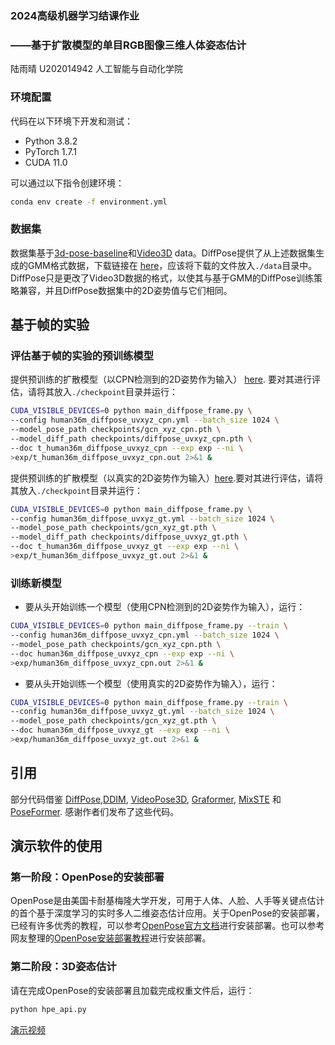 ### 2024高级机器学习结课作业
### ——基于扩散模型的单目RGB图像三维人体姿态估计
陆雨晴 U202014942 人工智能与自动化学院



### 环境配置

代码在以下环境下开发和测试：

-   Python 3.8.2
-   PyTorch 1.7.1
-   CUDA 11.0

可以通过以下指令创建环境：

```bash
conda env create -f environment.yml
```

### 数据集

数据集基于[3d-pose-baseline](https://github.com/una-dinosauria/3d-pose-baseline)和[Video3D](https://github.com/facebookresearch/VideoPose3D) data。DiffPose提供了从上述数据集生成的GMM格式数据，下载链接在 [here](https://www.dropbox.com/sh/54lwxf9zq4lfzss/AABmpOzg31PrhxzcxmFQt3cYa?dl=0)，应该将下载的文件放入`./data`目录中。 DiffPose只是更改了Video3D数据的格式，以使其与基于GMM的DiffPose训练策略兼容，并且DiffPose数据集中的2D姿势值与它们相同。

## 基于帧的实验
### 评估基于帧的实验的预训练模型

提供预训练的扩散模型（以CPN检测到的2D姿势作为输入） [here](https://www.dropbox.com/sh/jhwz3ypyxtyrlzv/AABivC5oiiMdgPePxekzu6vga?dl=0). 要对其进行评估，请将其放入`./checkpoint`目录并运行：

```bash
CUDA_VISIBLE_DEVICES=0 python main_diffpose_frame.py \
--config human36m_diffpose_uvxyz_cpn.yml --batch_size 1024 \
--model_pose_path checkpoints/gcn_xyz_cpn.pth \
--model_diff_path checkpoints/diffpose_uvxyz_cpn.pth \
--doc t_human36m_diffpose_uvxyz_cpn --exp exp --ni \
>exp/t_human36m_diffpose_uvxyz_cpn.out 2>&1 &
```

提供预训练的扩散模型（以真实的2D姿势作为输入）[here](https://www.dropbox.com/sh/jhwz3ypyxtyrlzv/AABivC5oiiMdgPePxekzu6vga?dl=0).要对其进行评估，请将其放入`./checkpoint`目录并运行：

```bash
CUDA_VISIBLE_DEVICES=0 python main_diffpose_frame.py \
--config human36m_diffpose_uvxyz_gt.yml --batch_size 1024 \
--model_pose_path checkpoints/gcn_xyz_gt.pth \
--model_diff_path checkpoints/diffpose_uvxyz_gt.pth \
--doc t_human36m_diffpose_uvxyz_gt --exp exp --ni \
>exp/t_human36m_diffpose_uvxyz_gt.out 2>&1 &
```

### 训练新模型

-   要从头开始训练一个模型（使用CPN检测到的2D姿势作为输入），运行：

```bash
CUDA_VISIBLE_DEVICES=0 python main_diffpose_frame.py --train \
--config human36m_diffpose_uvxyz_cpn.yml --batch_size 1024 \
--model_pose_path checkpoints/gcn_xyz_cpn.pth \
--doc human36m_diffpose_uvxyz_cpn --exp exp --ni \
>exp/human36m_diffpose_uvxyz_cpn.out 2>&1 &
```

-   要从头开始训练一个模型（使用真实的2D姿势作为输入），运行：
```bash
CUDA_VISIBLE_DEVICES=0 python main_diffpose_frame.py --train \
--config human36m_diffpose_uvxyz_gt.yml --batch_size 1024 \
--model_pose_path checkpoints/gcn_xyz_gt.pth \
--doc human36m_diffpose_uvxyz_gt --exp exp --ni \
>exp/human36m_diffpose_uvxyz_gt.out 2>&1 &
```


## 引用

部分代码借鉴 [DiffPose](https://github.com/GONGJIA0208/Diffpose),[DDIM](https://github.com/ermongroup/ddim), [VideoPose3D](https://github.com/facebookresearch/VideoPose3D), [Graformer](https://github.com/Graformer/GraFormer), [MixSTE](https://github.com/JinluZhang1126/MixSTE) 和 [PoseFormer](https://github.com/zczcwh/PoseFormer). 感谢作者们发布了这些代码。


## 演示软件的使用
### 第一阶段：OpenPose的安装部署
OpenPose是由美国卡耐基梅隆大学开发，可用于人体、人脸、人手等关键点估计的首个基于深度学习的实时多人二维姿态估计应用。关于OpenPose的安装部署，已经有许多优秀的教程，可以参考[OpenPose官方文档](https://github.com/CMU-Perceptual-Computing-Lab/openpose)进行安装部署。也可以参考网友整理的[OpenPose安装部署教程](https://blog.csdn.net/qq_22841387/article/details/136930379)进行安装部署。

### 第二阶段：3D姿态估计
请在完成OpenPose的安装部署且加载完成权重文件后，运行：
```bash
python hpe_api.py
```

[演示视频](https://github.com/ppyourdaddy/DiffPose-GASA/blob/master/video.gif)
